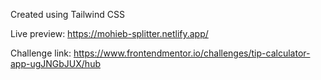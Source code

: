Created using Tailwind CSS

Live preview: https://mohieb-splitter.netlify.app/

Challenge link: https://www.frontendmentor.io/challenges/tip-calculator-app-ugJNGbJUX/hub
